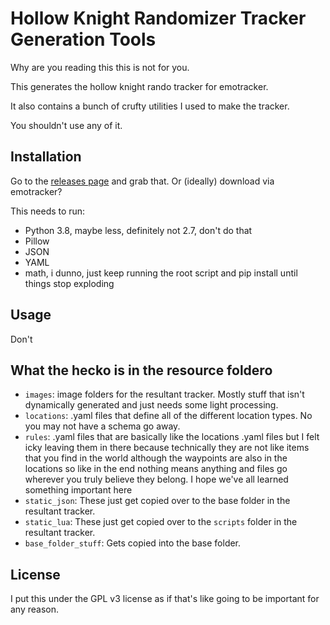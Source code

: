 # Hollow Knight Randomizer Tracker Generation Tools

Why are you reading this this is not for you.

This generates the hollow knight rando tracker for emotracker.

It also contains a bunch of crufty utilities I used to make the tracker.

You shouldn't use any of it.

## Installation

Go to the [releases page](https://github.com/qadan/hkr_3_fantallis/releases/latest) and grab that. Or (ideally) download via emotracker?

This needs to run:

* Python 3.8, maybe less, definitely not 2.7, don't do that
* Pillow
* JSON
* YAML
* math, i dunno, just keep running the root script and pip install until things stop exploding

## Usage

Don't

## What the hecko is in the resource foldero

* `images`: image folders for the resultant tracker. Mostly stuff that isn't dynamically generated and just needs some light processing.
* `locations`: .yaml files that define all of the different location types. No you may not have a schema go away.
* `rules`: .yaml files that are basically like the locations .yaml files but I felt icky leaving them in there because technically they are not like items
that you find in the world although the waypoints are also in the locations so like in the end nothing means anything and files go wherever you truly believe they belong. I hope we've all learned something important here
*  `static_json`: These just get copied over to the base folder in the resultant tracker.
* `static_lua`: These just get copied over to the `scripts` folder in the resultant tracker.
* `base_folder_stuff`: Gets copied into the base folder.

## License

I put this under the GPL v3 license as if that's like going to be important for
any reason.